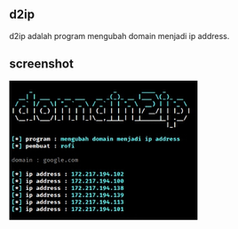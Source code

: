 ## d2ip
d2ip adalah program mengubah domain menjadi ip address.
## screenshot
![screenshot_1](screenshot_1.png)
